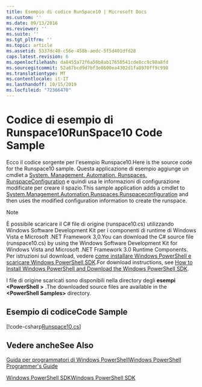 ```yaml
---
title: Esempio di codice RunSpace10 | Microsoft Docs
ms.custom: ''
ms.date: 09/13/2016
ms.reviewer: ''
ms.suite: ''
ms.tgt_pltfrm: ''
ms.topic: article
ms.assetid: 5337dc40-c56e-458b-aedc-5f5d401dfd28
caps.latest.revision: 6
ms.openlocfilehash: da8455a72f6a50b8ab17650541cde8cc9c98a8fd
ms.sourcegitcommit: 52a67bcd9d7bf3e8600ea4302d1fa8970ff9c998
ms.translationtype: MT
ms.contentlocale: it-IT
ms.lasthandoff: 10/15/2019
ms.locfileid: "72366470"
---
```

# <a name="runspace10-code-sample"></a><span data-ttu-id="92340-102">Codice di esempio di Runspace10</span><span class="sxs-lookup"><span data-stu-id="92340-102">RunSpace10 Code Sample</span></span>

<span data-ttu-id="92340-103">Ecco il codice sorgente per l'esempio Runspace10.</span><span class="sxs-lookup"><span data-stu-id="92340-103">Here is the source code for the Runspace10 sample.</span></span> <span data-ttu-id="92340-104">Questa applicazione di esempio aggiunge un cmdlet a [System. Management. Automation. Runspaces. RunspaceConfiguration](/dotnet/api/System.Management.Automation.Runspaces.RunspaceConfiguration) e quindi usa le informazioni di configurazione modificate per creare il spazio.</span><span class="sxs-lookup"><span data-stu-id="92340-104">This sample application adds a cmdlet to [System.Management.Automation.Runspaces.Runspaceconfiguration](/dotnet/api/System.Management.Automation.Runspaces.RunspaceConfiguration) and then uses the modified configuration information to create the runspace.</span></span>

> [!NOTE]
> <span data-ttu-id="92340-105">È possibile scaricare il C# file di origine (runspace10.cs) utilizzando Windows Software Development Kit per i componenti di runtime di Windows Vista e Microsoft .NET Framework 3,0.</span><span class="sxs-lookup"><span data-stu-id="92340-105">You can download the C# source file (runspace10.cs) by using the Windows Software Development Kit for Windows Vista and Microsoft .NET Framework 3.0 Runtime Components.</span></span> <span data-ttu-id="92340-106">Per istruzioni sul download, vedere [come installare Windows PowerShell e scaricare Windows PowerShell SDK](/powershell/developer/installing-the-windows-powershell-sdk).</span><span class="sxs-lookup"><span data-stu-id="92340-106">For download instructions, see [How to Install Windows PowerShell and Download the Windows PowerShell SDK](/powershell/developer/installing-the-windows-powershell-sdk).</span></span>
>
> <span data-ttu-id="92340-107">I file di origine scaricati sono disponibili nella directory degli **esempi \<PowerShell >** .</span><span class="sxs-lookup"><span data-stu-id="92340-107">The downloaded source files are available in the **\<PowerShell Samples>** directory.</span></span>

## <a name="code-sample"></a><span data-ttu-id="92340-108">Esempio di codice</span><span class="sxs-lookup"><span data-stu-id="92340-108">Code Sample</span></span>

[!code-csharp[Runspace10.cs](../../../../powershell-sdk-samples/SDK-2.0/csharp/Runspace10/Runspace10.cs#L11-L118 "Runspace10.cs")]

## <a name="see-also"></a><span data-ttu-id="92340-109">Vedere anche</span><span class="sxs-lookup"><span data-stu-id="92340-109">See Also</span></span>

[<span data-ttu-id="92340-110">Guida per programmatori di Windows PowerShell</span><span class="sxs-lookup"><span data-stu-id="92340-110">Windows PowerShell Programmer's Guide</span></span>](./windows-powershell-programmer-s-guide.md)

[<span data-ttu-id="92340-111">Windows PowerShell SDK</span><span class="sxs-lookup"><span data-stu-id="92340-111">Windows PowerShell SDK</span></span>](../windows-powershell-reference.md)
